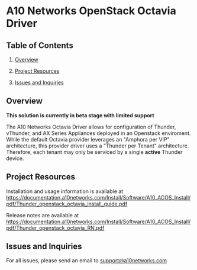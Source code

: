 # A10 Networks OpenStack Octavia Driver

## Table of Contents
1. [Overview](#Overview)

2. [Project Resources](#Project-Resources)

3. [Issues and Inquiries](#Issues-and-Inquiries)

## Overview

**This solution is currently in beta stage with limited support**

The A10 Networks Octavia Driver allows for configuration of Thunder, vThunder, and AX Series Appliances deployed in
an Openstack enviroment. While the default Octavia provider leverages an "Amphora per VIP" architecture,
this provider driver uses a "Thunder per Tenant" architecture. Therefore, each tenant may only be serviced by a single
**active** Thunder device.

## Project Resources

Installation and usage information is available at https://documentation.a10networks.com/Install/Software/A10_ACOS_Install/pdf/Thunder_openstack_octavia_install_guide.pdf

Release notes are available at https://documentation.a10networks.com/Install/Software/A10_ACOS_Install/pdf/Thunder_openstack_octavia_RN.pdf

## Issues and Inquiries
For all issues, please send an email to support@a10networks.com 
